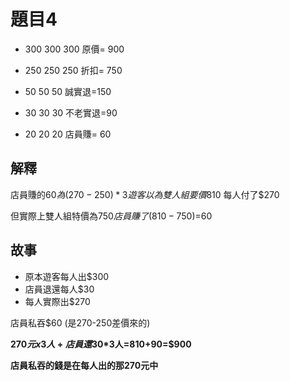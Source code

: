 # 題目4
- 300 300 300 原價= 900
- 250 250 250 折扣= 750
-  50  50  50 誠實退=150

-  30  30  30 不老實退=90
-  20  20  20 店員賺= 60 

## 解釋
店員賺的$60為(270-250)*3
遊客以為雙人組要價$810
每人付了$270

但實際上雙人組特價為$750
店員賺了(810-750)=$60

## 故事
- 原本遊客每人出$300
- 店員退還每人$30
- 每人實際出$270

店員私吞$60 (是270-250差價來的)


**$270元x3人+店員還$30*3人=810+90=$900**

**店員私吞的錢是在每人出的那270元中**
